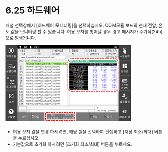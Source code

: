 ﻿# 6.25 하드웨어
패널 선택창에서 [하드웨어 모니터링]을 선택하십시오. COM모듈 보드의 현재 전압, 온도 값을 모니터링 할 수 있습니다.
허용 오차를 벗어날 경우 경고 메시지가 주기적(24h)으로 발생됩니다.
 
 ![](../_assets/tp630/pane-hw-monitoring.png)
 
 
- 허용 오차 값을 변경 하시려면, 해당 셀을 선택하여 편집하고 [저장 최소/최대] 버튼을 누르십시오.
- 기본값으로 초기화 하시려면 [초기화 최소/최대] 버튼을 누르세요.
